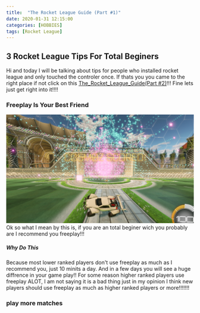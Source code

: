 ```yaml
---
title:  "The Rocket League Guide (Part #1)"
date: 2020-01-31 12:15:00
categories: [HOBBIES]
tags: [Rocket League]
---
```



## 3 Rocket League Tips For Total Beginers

Hi and today I will be talking about tips for people who installed rocket league and only touched the controler once.
If thats you you came to the right place if not click on this [The_Rocket_League_Guide(Part #2)](https://adrianrubio.org/posts/The_Rocket_League_Guide_part_2/)!!!
Fine lets just get right into it!!!!

### Freeplay Is Your Best Friend

![My camera settings](/assets/img/adrian-free-play.png)
Ok so what I mean by this is, if you are an total beginer wich you probably are I recommend you freeplay!!! 
##### Why Do This
Because most lower ranked players don't use freeplay as much as I recommend you, just 10 minits a day.
And in a few days you will see a huge diffrence in your game play!!
For some reason higher ranked players use freeplay ALOT, I am not saying it is a bad thing just in my opinion I think new players should use freeplay as much as higher ranked players or more!!!!!!!

 
### play more matches
